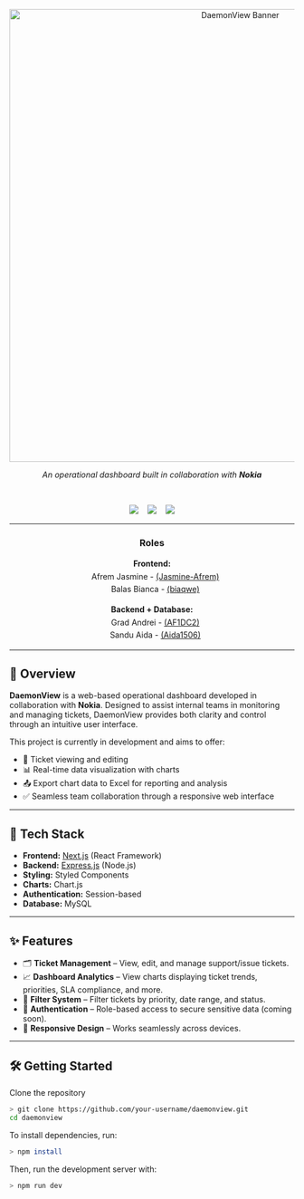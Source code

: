 <p align="center">
  <img src="https://raw.githubusercontent.com/Jasmine-Afrem/DaemonView/main/frontend/daemonview-fe/public/images/daemonview.png" alt="DaemonView Banner" width="800"/>
</p>

<p align="center">
  <em>An operational dashboard built in collaboration with <strong>Nokia</strong></em>
</p>

<br/>

<p align="center">
  <img src="https://img.shields.io/badge/Next.js-Frontend-000000?style=for-the-badge&logo=next.js&logoColor=white" />
    &nbsp;&nbsp;
  <img src="https://img.shields.io/badge/Express.js-Backend-303030?style=for-the-badge&logo=express&logoColor=white" />
    &nbsp;&nbsp;
  <img src="https://img.shields.io/badge/Status-In_Progress-FFB800?style=for-the-badge&logo=progress&logoColor=white" />
</p>

---

<div align="center">
  <h3><strong>Roles</strong></h3>
  <p style="line-height: 1.6;">
    <strong>Frontend:</strong><br/>
       Afrem Jasmine - <a href="https://github.com/Jasmine-Afrem" target="_blank">(Jasmine-Afrem)</a><br/>
       Balas Bianca - <a href="https://github.com/biaqwe" target="_blank">(biaqwe)</a>
  </p>
  <p style="line-height: 1.6; margin-top: 0.5em;">
    <strong>Backend + Database:</strong><br/>
       Grad Andrei - <a href="https://github.com/AF1DC2" target="_blank">(AF1DC2)</a><br/>
       Sandu Aida - <a href="https://github.com/Aida1506" target="_blank">(Aida1506)</a> 
  </p>
</div>

---

## 📌 Overview

**DaemonView** is a web-based operational dashboard developed in collaboration with **Nokia**. Designed to assist internal teams in monitoring and managing tickets, DaemonView provides both clarity and control through an intuitive user interface.

This project is currently in development and aims to offer:

- 🎫 Ticket viewing and editing  
- 📊 Real-time data visualization with charts  
- 📤 Export chart data to Excel for reporting and analysis  
- ✅ Seamless team collaboration through a responsive web interface

---

## 🔧 Tech Stack

- **Frontend:** [Next.js](https://nextjs.org/) (React Framework)
- **Backend:** [Express.js](https://expressjs.com/) (Node.js)
- **Styling:** Styled Components
- **Charts:** Chart.js
- **Authentication:** Session-based
- **Database:** MySQL

---

## ✨ Features

- 🗂 **Ticket Management** – View, edit, and manage support/issue tickets.
- 📈 **Dashboard Analytics** – View charts displaying ticket trends, priorities, SLA compliance, and more.
- 🔎 **Filter System** – Filter tickets by priority, date range, and status.
- 🔐 **Authentication** – Role-based access to secure sensitive data (coming soon).
- 🔄 **Responsive Design** – Works seamlessly across devices.

---

## 🛠️ Getting Started

Clone the repository

```bash
> git clone https://github.com/your-username/daemonview.git
cd daemonview
```
To install dependencies, run:

```bash
> npm install
```

Then, run the development server with:

```bash
> npm run dev
```
